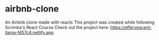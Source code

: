 # airbnb-clone
An Airbnb clone made with reacts
This project was created while following Scrimba's React Course
Check out the project here:
https://effervescent-llama-f457c4.netlify.app
